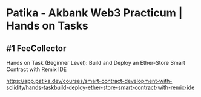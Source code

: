 # Patika - Akbank Web3 Practicum | Hands on Tasks


## #1 FeeCollector
Hands on Task (Beginner Level): Build and Deploy an Ether-Store Smart Contract with Remix IDE

https://app.patika.dev/courses/smart-contract-development-with-solidity/hands-taskbuild-deploy-ether-store-smart-contract-with-remix-ide
